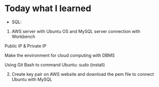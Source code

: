 # Today what I learned

- SQL: 

1) AWS server with Ubuntu OS and MySQL server connection with Workbench

Public IP & Private IP

Make the environment for cloud computing with DBMS

Using Git Bash to command Ubuntu: sudo (install)

2) Create key pair on AWS website and download the pem file to connect Ubuntu with MySQL

